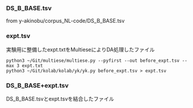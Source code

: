 ### DS_B_BASE.tsv
from y-akinobu/corpus_NL-code/DS_B_BASE.tsv

### expt.tsv
実験用に整備したexpt.txtをMultieseによりDA処理したファイル
```
python3 ~/Git/multiese/multiese.py --pyfirst --out before_expt.tsv --max 3 expt.txt
python3 ~/Git/kolab/kolab/yk/yk.py before_expt.tsv > expt.tsv
```

### DS_B_BASE+expt.tsv
DS_B_BASE.tsvとexpt.tsvを結合したファイル
